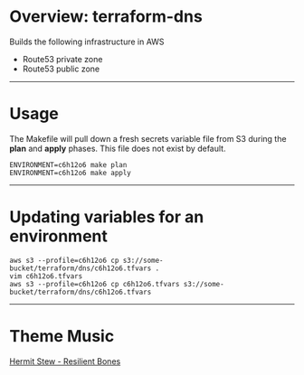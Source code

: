 # Overview: terraform-dns
Builds the following infrastructure in AWS

* Route53 private zone
* Route53 public zone

- - - -
# Usage
The Makefile will pull down a fresh secrets variable file from S3 during the **plan** and **apply** phases. This file does not exist by default.

    ENVIRONMENT=c6h12o6 make plan
    ENVIRONMENT=c6h12o6 make apply

- - - -
# Updating variables for an environment

    aws s3 --profile=c6h12o6 cp s3://some-bucket/terraform/dns/c6h12o6.tfvars .
    vim c6h12o6.tfvars
    aws s3 --profile=c6h12o6 cp c6h12o6.tfvars s3://some-bucket/terraform/dns/c6h12o6.tfvars

- - - -
# Theme Music
[Hermit Stew - Resilient Bones](https://www.youtube.com/watch?v=AyeiERr4pgw)
